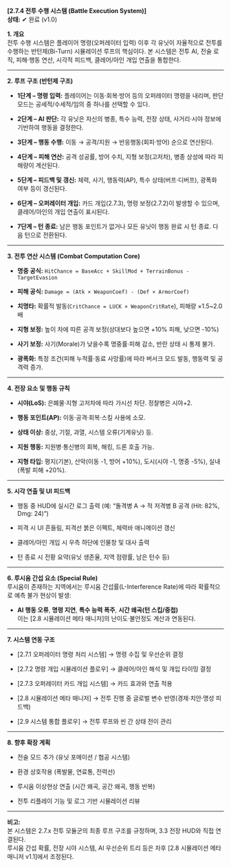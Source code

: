 **[2.7.4 전투 수행 시스템 (Battle Execution System)]**  
**상태:** ✔ 완료 (v1.0)

**1. 개요**  
전투 수행 시스템은 플레이어 명령(오퍼레이터 입력) 이후 각 유닛이 자율적으로 전투를 수행하는 반턴제(Bi-Turn) 시뮬레이션 루프의 핵심이다. 본 시스템은 전투 AI, 전술 로직, 피해·행동 연산, 시각적 피드백, 클레어/아인 개입 연출을 통합한다.

---

**2. 루프 구조 (반턴제 구조)**

- **1단계 – 명령 입력:** 플레이어는 이동·회복·방어 등의 오퍼레이터 명령을 내리며, 판단 모드는 공세적/수세적/임의 중 하나를 선택할 수 있다.
    
- **2단계 – AI 판단:** 각 유닛은 자신의 병종, 특수 능력, 전장 상태, 사거리·시야 정보에 기반하여 행동을 결정한다.
    
- **3단계 – 행동 수행:** 이동 → 공격/지원 → 반응행동(회피·방어) 순으로 연산된다.
    
- **4단계 – 피해 연산:** 공격 성공률, 방어 수치, 지형 보정(고저차), 병종 상성에 따라 피해량이 계산된다.
    
- **5단계 – 피드백 및 갱신:** 체력, 사기, 행동력(AP), 특수 상태(버프·디버프), 광폭화 여부 등이 갱신된다.
    
- **6단계 – 오퍼레이터 개입:** 카드 개입(2.7.3), 명령 보정(2.7.2)이 발생할 수 있으며, 클레어/아인의 개입 연출이 표시된다.
    
- **7단계 – 턴 종료:** 남은 행동 포인트가 없거나 모든 유닛이 행동 완료 시 턴 종료. 다음 턴으로 전환된다.
    

---

**3. 전투 연산 시스템 (Combat Computation Core)**

- **명중 공식:** `HitChance = BaseAcc + SkillMod + TerrainBonus - TargetEvasion`
    
- **피해 공식:** `Damage = (Atk × WeaponCoef) - (Def × ArmorCoef)`
    
- **치명타:** 확률적 발동(`CritChance = LUCK × WeaponCritRate`), 피해량 ×1.5~2.0배
    
- **지형 보정:** 높이 차에 따른 공격 보정(상대보다 높으면 +10% 피해, 낮으면 -10%)
    
- **사기 보정:** 사기(Morale)가 낮을수록 명중률·피해 감소, 반란 상태 시 통제 불가.
    
- **광폭화:** 특정 조건(피해 누적률·동료 사망률)에 따라 버서크 모드 발동, 행동력 및 공격력 증가.
    

---

**4. 전장 요소 및 행동 규칙**

- **시야(LoS):** 은폐물·지형 고저차에 따라 가시선 차단. 정찰병은 시야+2.
    
- **행동 포인트(AP):** 이동·공격·회복·스킬 사용에 소모.
    
- **상태 이상:** 중상, 기절, 과열, 시스템 오류(기계유닛) 등.
    
- **지원 행동:** 지원병·통신병의 회복, 해킹, 드론 호출 가능.
    
- **지형 타입:** 평지(기본), 산악(이동 -1, 방어 +10%), 도시(시야 -1, 명중 -5%), 실내(폭발 피해 +20%).
    

---

**5. 시각 연출 및 UI 피드백**

- 행동 중 HUD에 실시간 로그 출력 (예: “돌격병 A → 적 저격병 B 공격 (Hit: 82%, Dmg: 24)”)
    
- 피격 시 UI 흔들림, 피격선 붉은 이펙트, 체력바 애니메이션 갱신
    
- 클레어/아인 개입 시 우측 하단에 인물창 및 대사 출력
    
- 턴 종료 시 전황 요약(유닛 생존율, 지역 점령률, 남은 턴수 등)
    

---

**6. 루시움 간섭 요소 (Special Rule)**  
루시움이 존재하는 지역에서는 루시움 간섭률(L-Interference Rate)에 따라 확률적으로 예측 불가 현상이 발생:

- **AI 행동 오류**, **명령 지연**, **특수 능력 폭주**, **시간 왜곡(턴 스킵/중첩)**  
    이는 [2.8 시뮬레이션 메타 매니저]의 난이도·불안정도 계산과 연동된다.
    

---

**7. 시스템 연동 구조**

- [2.7.1 오퍼레이터 명령 처리 시스템] → 명령 수집 및 우선순위 결정
    
- [2.7.2 명령 개입 시뮬레이션 플로우] → 클레어/아인 해석 및 개입 타이밍 결정
    
- [2.7.3 오퍼레이터 카드 개입 시스템] → 카드 효과와 연출 적용
    
- [2.8 시뮬레이션 메타 매니저] → 전투 진행 중 글로벌 변수 반영(경제·치안·명성 피드백)
    
- [2.9 시스템 통합 플로우] → 전투 루프와 씬 간 상태 전이 관리
    

---

**8. 향후 확장 계획**

- 전술 모드 추가 (유닛 포메이션 / 협공 시스템)
    
- 환경 상호작용 (폭발물, 연료통, 전력선)
    
- 루시움 이상현상 연출 (시간 왜곡, 공간 왜곡, 행동 반복)
    
- 전투 리플레이 기능 및 로그 기반 시뮬레이션 리뷰
    

---

**비고:**  
본 시스템은 2.7.x 전투 모듈군의 최종 루프 구조를 규정하며, 3.3 전장 HUD와 직접 연결된다.  
루시움 간섭 확률, 전장 시야 시스템, AI 우선순위 트리 등은 차후 [2.8 시뮬레이션 메타 매니저 v1.1]에서 조정된다.